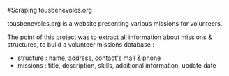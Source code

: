 #Scraping tousbenevoles.org

tousbenevoles.org is a website presenting various missions for volunteers.

The point of this project was to extract all information about missions & structures, to build a volunteer missions database : 
- structure : name, address, contact's mail & phone
- missions : title, description, skills, additional information, update date
